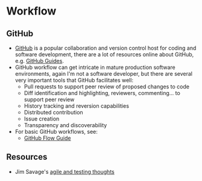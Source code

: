 # Workflow

## GitHub

- [GitHub](www.github.com) is a popular collaboration and version control host for coding and software development, there are a lot of resources online about GitHub, e.g. [GitHub Guides](https://guides.github.com/).
- GitHub workflow can get intricate in mature production software environments, again I'm not a software developer, but there are several very important tools that GitHub facilitates well:
  - Pull requests to support peer review of proposed changes to code
  - Diff identification and highlighting, reviewers, commenting... to support peer review
  - History tracking and reversion capabilities
  - Distributed contribution
  - Issue creation
  - Transparency and discoverability
- For basic GitHub workflows, see:
  - [GitHub Flow Guide](https://guides.github.com/introduction/flow/)
  
## Resources
- Jim Savage's [agile and testing thoughts](https://threader.app/thread/1136987234362691585)
